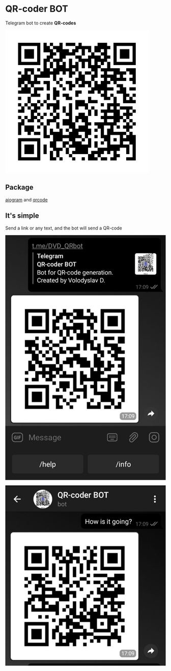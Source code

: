 # QR-coder BOT
Telegram bot to create **QR-codes**

![Image of qr_bot](https://github.com/DVolodyslavD/QR-coder_bot/blob/main/qrcodes/qr_bot.jpg)

## Package
[aiogram](https://pypi.org/project/aiogram/) and [qrcode](https://pypi.org/project/qrcode/)

## It's simple
Send a link or any text, and the bot will send a QR-code

![Image of IMG_f46e8b27-8866-4465-88e1-a10645aa2459](https://github.com/DVolodyslavD/QR-coder_bot/blob/main/screenshots/f46e8b27-8866-4465-88e1-a10645aa2459.jpg)


![Image of IMG_8ef92f6b-0cef-4e0a-a236-14aa45ea0d33](https://github.com/DVolodyslavD/QR-coder_bot/blob/main/screenshots/8ef92f6b-0cef-4e0a-a236-14aa45ea0d33.jpg)
